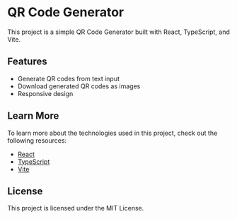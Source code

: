 # QR Code Generator

This project is a simple QR Code Generator built with React, TypeScript, and Vite.

## Features

- Generate QR codes from text input
- Download generated QR codes as images
- Responsive design

<!-- ## Getting Started

To get started with the QR Code Generator, follow these steps:

1. **Clone the repository:**

```sh
git clone https://github.com/your-username/qr-code-generator.git
cd qr-code-generator
```

2. **Install dependencies:**

```sh
npm install
```

3. **Run the development server:**

```sh
npm run dev
```

4. **Open your browser:**

Navigate to `http://localhost:3000` to see the QR Code Generator in action.

## Available Scripts

In the project directory, you can run:

- `npm run dev`: Runs the app in development mode.
- `npm run build`: Builds the app for production.
- `npm run preview`: Previews the production build locally. -->

## Learn More

To learn more about the technologies used in this project, check out the following resources:

- [React](https://reactjs.org/)
- [TypeScript](https://www.typescriptlang.org/)
- [Vite](https://vitejs.dev/)

## License

This project is licensed under the MIT License.
